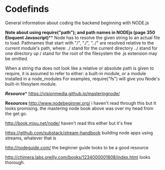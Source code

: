 # Codefinds
General information about coding the backend beginning with NODE.js

******Note about using require("path"); and path names in NODEjs (page 350 Eloquent Javascript)********
Node has to resolve the given string to an actual file to load. Pathnames that start with "/", "./", "../" are resolved relative to the current module's path, where:
./ stand for the current directory
../ stand for one directory up
/ stand for the root of the filesystem
the .js extension may be omitted.

When a string tha does not look like a relative or absolute path is given to require, it is assumed to refer to either:
a built-in module, or 
a module installed in a node_modules
For examples, require("fs") will give you Node's built-in filesytem module.

*******Resource********
https://visionmedia.github.io/masteringnode/



**Resources**
http://www.nodebeginner.org/
i haven't read through this but it looks promising. the mastering node book above was over my head from the get go.

http://book.mixu.net/node/
haven't read this either but it's free

https://github.com/substack/stream-handbook
building node apps using streams, whatever that is

http://nodeguide.com/
the beginner guide looks to be a good resource

http://chimera.labs.oreilly.com/books/1234000001808/index.html
looks thorough.